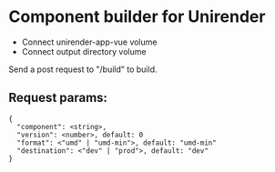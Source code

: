 # Component builder for Unirender

- Connect unirender-app-vue volume
- Connect output directory volume

Send a post request to "/build" to build.

## Request params:

```
{
  "component": <string>,
  "version": <number>, default: 0
  "format": <"umd" | "umd-min">, default: "umd-min"
  "destination": <"dev" | "prod">, default: "dev"
}
```
